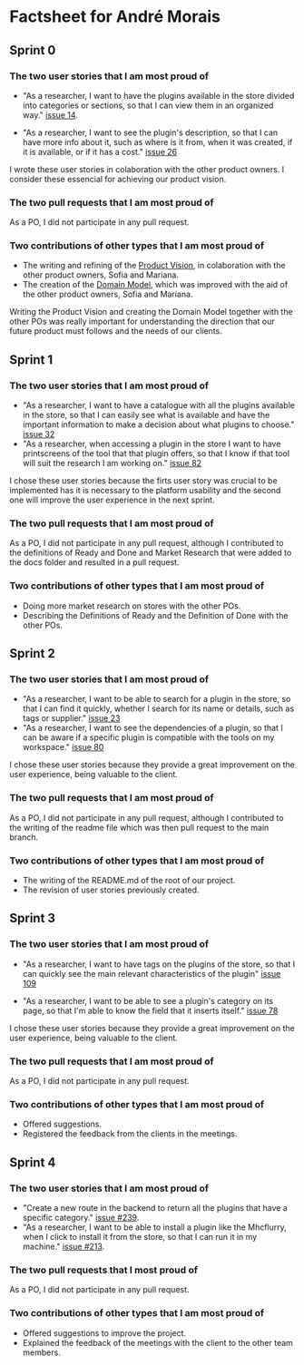
# Factsheet for André Morais

## Sprint 0

### The two user stories that I am most proud of

 * "As a researcher, I want to have the plugins available in the store divided into categories or sections, so that I can view them in an organized way." [issue 14](https://github.com/FEUP-MEIC-DS-2023-1MEIC08/VAXPRED/issues/14). 

 * "As a researcher, I want to see the plugin's description, so that I can have more info about it, such as where is it from, when it was created, if it is available, or if it has a cost." [issue 26](https://github.com/FEUP-MEIC-DS-2023-1MEIC08/VAXPRED/issues/26)

I wrote these user stories in colaboration with the other product owners. I consider these essencial for achieving our product vision.

### The two pull requests that I am most proud of

As a PO, I did not participate in any pull request.

### Two contributions of other types that I am most proud of

 * The writing and refining of the [Product Vision](/docs/product.md), in colaboration with the other product owners, Sofia and Mariana.
 * The creation of the [Domain Model](/docs/product.md), which was improved with the aid of the other product owners, Sofia and Mariana.

Writing the Product Vision and creating the Domain Model together with the other POs was really important for understanding the direction that our future product must follows and the needs of our clients.


## Sprint 1

### The two user stories that I am most proud of

* "As a researcher, I want to have a catalogue with all the plugins available in the store, so that I can easily see what is available and have the important information to make a decision about what plugins to choose." [issue 32](https://github.com/FEUP-MEIC-DS-2023-1MEIC08/VAXPRED/issues/32)
* "As a researcher, when accessing a plugin in the store I want to have printscreens of the tool that that plugin offers, so that I know if that tool will suit the research I am working on." [issue 82](https://github.com/FEUP-MEIC-DS-2023-1MEIC08/VAXPRED/issues/82)

I chose these user stories because the firts user story was crucial to be implemented has it is necessary to the platform usability and the second one will improve the user experience in the next sprint.

### The two pull requests that I am most proud of

As a PO, I did not participate in any pull request, although I contributed to the definitions of Ready and Done and Market Research that were added to the docs folder and resulted in a pull request.

### Two contributions of other types that I am most proud of

* Doing more market research on stores with the other POs.
* Describing the Definitions of Ready and the Definition of Done with the other POs.

## Sprint 2

### The two user stories that I am most proud of

* "As a researcher, I want to be able to search for a plugin in the store, so that I can find it quickly, whether I search for its name or details, such as tags or supplier." [issue 23](https://github.com/FEUP-MEIC-DS-2023-1MEIC08/VAXPRED/issues/23)
* "As a researcher, I want to see the dependencies of a plugin, so that I can be aware if a specific plugin is compatible with the tools on my workspace." [issue 80](https://github.com/FEUP-MEIC-DS-2023-1MEIC08/VAXPRED/issues/80)

I chose these user stories because they provide a great improvement on the user experience, being valuable to the client.

### The two pull requests that I am most proud of

As a PO, I did not participate in any pull request, although I contributed to the writing of the readme file which was then pull request to the main branch.

### Two contributions of other types that I am most proud of

* The writing of the README.md of the root of our project.
* The revision of user stories previously created.


## Sprint 3

### The two user stories that I am most proud of

* "As a researcher, I want to have tags on the plugins of the store, so that I can quickly see the main relevant characteristics of the plugin" [issue 109](https://github.com/FEUP-MEIC-DS-2023-1MEIC08/VAXPRED/issues/109)

* "As a researcher, I want to be able to see a plugin's category on its page, so that I'm able to know the field that it inserts itself." [issue 78](https://github.com/FEUP-MEIC-DS-2023-1MEIC08/VAXPRED/issues/78)

I chose these user stories because they provide a great improvement on the user experience, being valuable to the client.

### The two pull requests that I am most proud of

As a PO, I did not participate in any pull request.

### Two contributions of other types that I am most proud of

* Offered suggestions.
* Registered the feedback from the clients in the meetings.

## Sprint 4

### The two user stories that I am most proud of

* "Create a new route in the backend to return all the plugins that have a specific category." [issue #239](https://github.com/FEUP-MEIC-DS-2023-1MEIC08/VAXPRED/issues/239).
* "As a researcher, I want to be able to install a plugin like the Mhcflurry, when I click to install it from the store, so that I can run it in my machine." [issue #213](https://github.com/FEUP-MEIC-DS-2023-1MEIC08/VAXPRED/issues/213).

### The two pull requests that I most proud of

As a PO, I did not participate in any pull request.

### Two contributions of other types that I am most proud of

* Offered suggestions to improve the project.
* Explained the feedback of the meetings with the client to the other team members.

